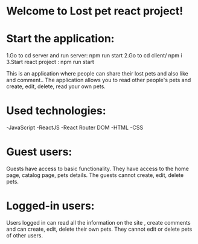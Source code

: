 Welcome to Lost pet react project!
=======================================
Start the application:
=====================

1.Go to cd server and run server:  npm run start
2.Go to cd client/ npm i
3.Start react project : npm run start

This is an application where people can share their lost pets and also like and comment..
The application allows you to read other people's pets and create, edit, delete, read your own pets.

Used technologies: 
================
-JavaScript
-ReactJS
-React Router DOM
-HTML
-CSS

Guest users:
==========
Guests have access to basic functionality. They have access to the home page, catalog page, pets details. The guests cannot create, edit, delete pets.

Logged-in users:
==============
Users logged in can read all the information on the site , create comments and  can create, edit, delete their own pets. They cannot edit or delete pets of other users.
